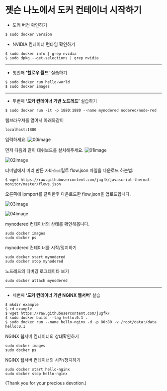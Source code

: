 # 젯슨 나노에서 도커 컨테이너 시작하기

* 도커 버전 확인하기
```
$ sudo docker version
```

* NVIDIA 컨테이너 런타임 확인하기
```
$ sudo docker info | grep nvidia
$ sudo dpkg --get-selections | grep nvidia
```

***

* 첫번째 <b>'헬로우 월드'</b> 실습하기
```
$ sudo docker run hello-world
$ sudo docker images
```

***

* 두번째 <b>‘도커 컨테이너 기반 노드레드’</b> 실습하기
```
$ sudo docker run -it -p 1880:1880 --name mynodered nodered/node-red
```
웹브라우져를 열어서 아래와같이
```
localhost:1880 
```
입력하세요.
![00image](https://raw.githubusercontent.com/jugfk/startDockerContainer/master/01_Images/00_Using_Node-RED_On_Docker.png)

먼저 다음과 같이 대쉬보드를 설치해주세요. 
![01image](https://raw.githubusercontent.com/jugfk/startDockerContainer/master/01_Images/01_Using_Node-RED_On_Docker.png)

![02image](https://raw.githubusercontent.com/jugfk/startDockerContainer/master/01_Images/02_Using_Node-RED_On_Docker.png)

터미널에서 미리 만든 자바스크립트 flow.json 파일을 다운로드 하는법:
```
$ wget https://raw.githubusercontent.com/jugfk/javascript-thermal-monitor/master/flows.json
```
오른쪽에 ipmport를 클릭한후 다운로드한 flow.json을 업로드합니다.

![03image](https://raw.githubusercontent.com/jugfk/startDockerContainer/master/01_Images/03_Using_Node-RED_On_Docker.png)

![04image](https://raw.githubusercontent.com/jugfk/startDockerContainer/master/01_Images/04_Using_Node-RED_On_Docker.png)

mynodered 컨테이너의 상태를 확인해봅니다.
```
sudo docker images
sudo docker ps
```

mynodered 컨테이너를 시작/정지하기

```
sudo docker start mynodered
sudo docker stop mynodered
```
노드레드의 디버깅 로그데이타 보기
```
sudo docker attach mynodered
```

***
* 세번째 <b>‘도커 컨테이너 기반 NGINX 웹서버’</b> 실습
```
$ mkdir example
$ cd example
$ wget https://raw.githubusercontent.com/jugfk/
$ sudo docker build --tag hello:0.1 .
$ sudo docker run --name hello-nginx -d -p 80:80 -v /root/data:/data hello:0.1
```

NGINX 웹서버 컨테이너의 상태확인하기
```
sudo docker images
sudo docker ps
```

NGINX 웹서버 컨테이너의 시작/정지하기
```
sudo docker start hello-nginx
sudo docker stop hello-nginx
```

(Thank you for your precious devotion.)
